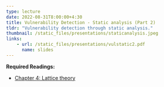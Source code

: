 ```yaml
---
type: lecture
date: 2022-08-31T8:00:00+4:30
title: Vulnerability Detection - Static analysis (Part 2)
tldr: "Vulnerability detection through static analysis."
thumbnail: /static_files/presentations/staticanalysis.jpeg
links:
    - url: /static_files/presentations/vulstatic2.pdf
      name: slides
---
```

**Required Readings:**
- [Chapter 4: Lattice theory](./../static_files/books/spa.pdf)